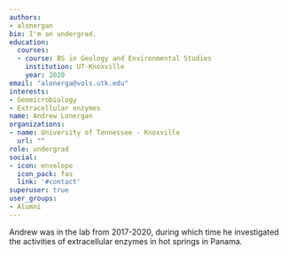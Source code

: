 ```yaml
---
authors:
- alonergan
bio: I'm an undergrad.
education:
  courses:
  - course: BS in Geology and Environmental Studies
    institution: UT-Knoxville
    year: 2020
email: "alonerga@vols.utk.edu"
interests:
- Geomicrobiology
- Extracellular enzymes
name: Andrew Lonergan
organizations:
- name: University of Tennessee - Knoxville
  url: ""
role: undergrad
social:
- icon: envelope
  icon_pack: fas
  link: '#contact'
superuser: true
user_groups:
- Alumni
---
```


Andrew was in the lab from 2017-2020, during which time he investigated the activities of extracellular enzymes in hot springs in Panama.